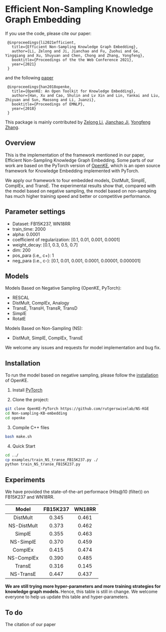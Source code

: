 # Efficient Non-Sampling Knowledge Graph Embedding

If you use the code, please cite our paper:

```
 @inproceedings{li2021efficient,
   title={Efficient Non-Sampling Knowledge Graph Embedding},
   author={Li, Zelong and Ji, Jianchao and Fu, Zuohui and Ge, Yingqiang and Xu, Shuyuan and Chen, Chong and Zhang, Yongfeng},
   booktitle={Proceedings of the the Web Conference 2021},
   year={2021}
 }
```

and the following [paper](http://aclweb.org/anthology/D18-2024)

```
 @inproceedings{han2018openke,
   title={OpenKE: An Open Toolkit for Knowledge Embedding},
   author={Han, Xu and Cao, Shulin and Lv Xin and Lin, Yankai and Liu, Zhiyuan and Sun, Maosong and Li, Juanzi},
   booktitle={Proceedings of EMNLP},
   year={2018}
 }
```

This package is mainly contributed by [Zelong Li](https://github.com/lzl65825), [Jianchao Ji](https://github.com/jianchaoji), [Yongfeng Zhang](https://github.com/evison).

## Overview

This is the implementation of the framework mentioned in our paper, Efficient Non-Sampling Knowledge Graph Embedding. Some parts of our work are based on the PyTorch version of [OpenKE](https://github.com/thunlp/OpenKE), which is an open source framework for Knowledge Embedding implemented with PyTorch.

We apply our framework to four embedded models, DistMult, SimplE, ComplEx, and TransE. The experimental results show that, compared with the model based on negative sampling, the model based on non-sampling has much higher training speed and better or competitive performance. 

## Parameter settings

- Dataset: FB15K237, WN18RR
- train_time: 2000
- alpha: 0.0001
- coefficient of regularization: [0.1, 0.01, 0.001, 0.0001]
- weight_decay: [0.1, 0.3, 0.5, 0.7]
- dim: 200
- pos_para (i.e,, c+): 1
- neg_para (i.e., c-): [0.1, 0.01, 0.001, 0.0001, 0.00001, 0.000001]

## Models

Models Based on Negative Sampling (OpenKE, PyTorch):

*	RESCAL
*  DistMult, ComplEx, Analogy
*  TransE, TransH, TransR, TransD
*  SimplE
*	RotatE

Models Based on Non-Sampling (NS):

* DistMult, SimplE, ComplEx, TransE

We welcome any issues and requests for model implementation and bug fix.

## Installation

To run the model based on negative sampling, please follow the [installation](https://github.com/thunlp/OpenKE#installation) of OpenKE.

1. Install [PyTorch](https://pytorch.org/get-started/locally/)

2. Clone the project:
```bash
git clone OpenKE-PyTorch https://github.com/rutgerswiselab/NS-KGE
cd Non-sampling-KB-embedding
cd openke
```
3. Compile C++ files
```bash
bash make.sh
```
4. Quick Start
```bash
cd ../
cp examples/train_NS_transe_FB15K237.py ./
python train_NS_transe_FB15K237.py
```

## Experiments

We have provided the state-of-the-art performace (Hits@10 (filter)) on FB15K237 and WN18RR.

|Model			|	FB15K237	|	WN18RR	
|:-:		|:-:	|:-:  |
|DistMult	|0.345	|0.461|
|NS-DistMult	|0.373	|0.462|
|SimplE	|0.355	|0.463|
|NS-SimplE	|0.370	|0.459|
|ComplEx	|0.415	|0.474|
|NS-ComplEx	|0.390|0.485
|TransE |0.316	|0.145|
|NS-TransE	|0.447	|0.437|


<strong> We are still trying more hyper-parameters and more training strategies for knowledge graph models. </strong> Hence, this table is still in change. We welcome everyone to help us update this table and hyper-parameters.

## To do

The citation of our paper
